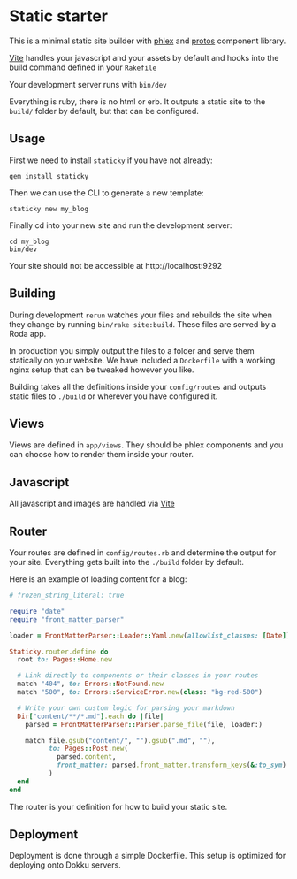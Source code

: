# Static starter

This is a minimal static site builder with [phlex](https://phlex.fun) and
[protos](https://github.com/inhouse-work/protos) component library.

[Vite](https://vite-ruby.netlify.app/) handles your javascript and your
assets by default and hooks into the build command defined in your `Rakefile`

Your development server runs with `bin/dev`

Everything is ruby, there is no html or erb. It outputs a static site to the
`build/` folder by default, but that can be configured.

## Usage

First we need to install `staticky` if you have not already:

```
gem install staticky
```

Then we can use the CLI to generate a new template:

```
staticky new my_blog
```

Finally cd into your new site and run the development server:

```
cd my_blog
bin/dev
```

Your site should not be accessible at http://localhost:9292

## Building

During development `rerun` watches your files and rebuilds the site when they
change by running `bin/rake site:build`. These files are served by a Roda app.

In production you simply output the files to a folder and serve them statically
on your website. We have included a `Dockerfile` with a working nginx setup that
can be tweaked however you like.

Building takes all the definitions inside your `config/routes` and outputs
static files to `./build` or wherever you have configured it.

## Views

Views are defined in `app/views`. They should be phlex components and you can
choose how to render them inside your router.

## Javascript

All javascript and images are handled via [Vite](https://vite-ruby.netlify.app/)

## Router

Your routes are defined in `config/routes.rb` and determine the output for your
site. Everything gets built into the `./build` folder by default.

Here is an example of loading content for a blog:

```ruby
# frozen_string_literal: true

require "date"
require "front_matter_parser"

loader = FrontMatterParser::Loader::Yaml.new(allowlist_classes: [Date])

Staticky.router.define do
  root to: Pages::Home.new

  # Link directly to components or their classes in your routes
  match "404", to: Errors::NotFound.new
  match "500", to: Errors::ServiceError.new(class: "bg-red-500")

  # Write your own custom logic for parsing your markdown
  Dir["content/**/*.md"].each do |file|
    parsed = FrontMatterParser::Parser.parse_file(file, loader:)

    match file.gsub("content/", "").gsub(".md", ""),
          to: Pages::Post.new(
            parsed.content,
            front_matter: parsed.front_matter.transform_keys(&:to_sym)
          )
  end
end
```

The router is your definition for how to build your static site.

## Deployment

Deployment is done through a simple Dockerfile. This setup is optimized for
deploying onto Dokku servers.

